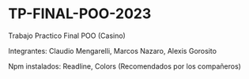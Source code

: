 # TP-FINAL-POO-2023
Trabajo Practico Final POO (Casino)

Integrantes: Claudio Mengarelli, Marcos Nazaro, Alexis Gorosito

Npm instalados: Readline, Colors (Recomendados por los compañeros)
